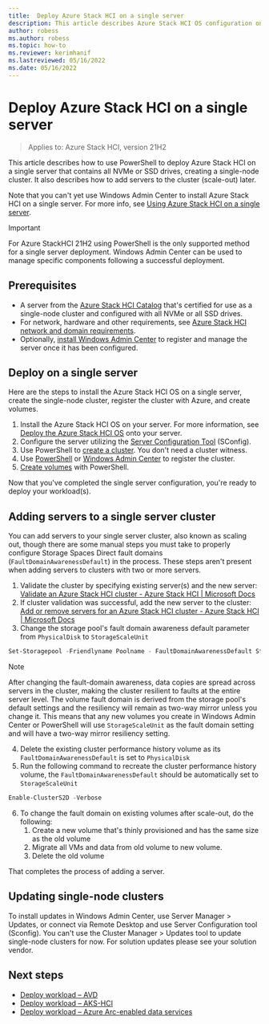 ```yaml
---
title:  Deploy Azure Stack HCI on a single server
description: This article describes Azure Stack HCI OS configuration on a single server
author: robess
ms.author: robess
ms.topic: how-to
ms.reviewer: kerimhanif
ms.lastreviewed: 05/16/2022
ms.date: 05/16/2022
---
```


# Deploy Azure Stack HCI on a single server

> Applies to: Azure Stack HCI, version 21H2

This article describes how to use PowerShell to deploy Azure Stack HCI on a single server that contains all NVMe or SSD drives, creating a single-node cluster. It also describes how to add servers to the cluster (scale-out) later.

Note that you can't yet use Windows Admin Center to install Azure Stack HCI on a single server. For more info, see [Using Azure Stack HCI on a single server](../concepts/single-server-clusters.md).

> [!IMPORTANT]
> For Azure StackHCI 21H2 using PowerShell is the only supported method for a single server deployment. Windows Admin Center can be used to manage specific components following a successful deployment.

## Prerequisites

- A server from the [Azure Stack HCI Catalog](https://hcicatalog.azurewebsites.net/#/catalog) that's certified for use as a single-node cluster and configured with all NVMe or all SSD drives.
- For network, hardware and other requirements, see [Azure Stack HCI network and domain requirements](../deploy/operating-system.md#determine-hardware-and-network-requirements).
- Optionally, [install Windows Admin Center](/windows-server/manage/windows-admin-center/deploy/install) to register and manage the server once it has been configured.

## Deploy on a single server

Here are the steps to install the Azure Stack HCI OS on a single server, create the single-node cluster, register the cluster with Azure, and create volumes.

1. Install the Azure Stack HCI OS on your server. For more information, see [Deploy the Azure Stack HCI OS](../deploy/operating-system.md#manual-deployment) onto your server.
1. Configure the server utilizing the [Server Configuration Tool](/windows-server/administration/server-core/server-core-sconfig) (SConfig).
1. Use PowerShell to [create a cluster](../deploy/create-cluster-powershell.md). You don't need a cluster witness.
1. Use [PowerShell](../deploy/register-with-azure.md#register-a-cluster-using-powershell) or [Windows Admin Center](../deploy/register-with-azure.md#register-a-cluster-using-windows-admin-center) to register the cluster.
1. [Create volumes](../manage/create-volumes.md#create-volumes-using-windows-powershell) with PowerShell.

Now that you've completed the single server configuration, you're ready to deploy your workload(s).

## Adding servers to a single server cluster

You can add servers to your single server cluster, also known as scaling out, though there are some manual steps you must take to properly configure Storage Spaces Direct fault domains (`FaultDomainAwarenessDefault`) in the process. These steps aren't present when adding servers to clusters with two or more servers.

1. Validate the cluster by specifying existing server(s) and the new server: [Validate an Azure Stack HCI cluster - Azure Stack HCI | Microsoft Docs](../deploy/validate.md)
2. If cluster validation was successful, add the new server to the cluster: [Add or remove servers for an Azure Stack HCI cluster - Azure Stack HCI | Microsoft Docs](../manage/add-cluster.md)
3. Change the storage pool's fault domain awareness default parameter from `PhysicalDisk` to `StorageScaleUnit`

```powershell
Set-Storagepool -Friendlyname Poolname - FaultDomainAwarenessDefault StorageScaleUnit
```

> [!NOTE]
> After changing the fault-domain awareness, data copies are spread across servers in the cluster, making the cluster resilient to faults at the entire server level. The volume fault domain is derived from the storage pool's default settings and the resiliency will remain as two-way mirror unless you change it. This means that any new volumes you create in Windows Admin Center or PowerShell will use `StorageScaleUnit` as the fault domain setting and will have a two-way mirror resiliency setting.

4. Delete the existing cluster performance history volume as its `FaultDomainAwarenessDefault` is set to `PhysicalDisk`
5. Run the following command to recreate the cluster performance history volume, the `FaultDomainAwarenessDefault` should be automatically set to `StorageScaleUnit`

```powershell
Enable-ClusterS2D -Verbose 
```

6. To change the fault domain on existing volumes after scale-out, do the following:
    1. Create a new volume that's thinly provisioned and has the same size as the old volume  
    1. Migrate all VMs and data from old volume to new volume.
    1. Delete the old volume

That completes the process of adding a server.

## Updating single-node clusters

To install updates in Windows Admin Center, use Server Manager > Updates, or connect via Remote Desktop and use Server Configuration tool (Sconfig). You can't use the Cluster Manager > Updates tool to update single-node clusters for now. For solution updates please see your solution vendor.

## Next steps

- [Deploy workload – AVD](../deploy/virtual-desktop-infrastructure.md)
- [Deploy workload – AKS-HCI](/azure-stack/aks-hci/overview.md)
- [Deploy workload – Azure Arc-enabled data services](/azure/azure-arc/data/overview.md)
